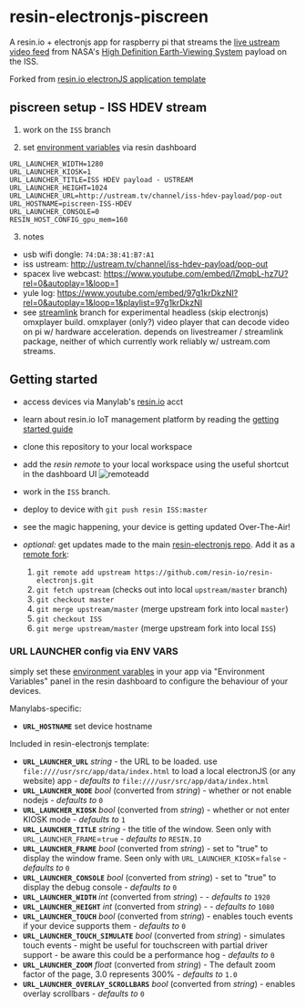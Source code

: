 # resin-electronjs-piscreen

A resin.io + electronjs app for raspberry pi that streams the [live ustream video feed](http://www.ustream.tv/channel/iss-hdev-payload) from NASA's [High Definition Earth-Viewing System](https://eol.jsc.nasa.gov/ESRS/HDEV/) payload on the ISS.

Forked from [resin.io electronJS application template](https://github.com/resin-io/resin-electronjs)

## piscreen setup - ISS HDEV stream

1. work on the `ISS` branch

2. set [environment variables](https://docs.resin.io/management/env-vars/) via resin dashboard
  ```
  URL_LAUNCHER_WIDTH=1280
  URL_LAUNCHER_KIOSK=1
  URL_LAUNCHER_TITLE=ISS HDEV payload - USTREAM
  URL_LAUNCHER_HEIGHT=1024
  URL_LAUNCHER_URL=http://ustream.tv/channel/iss-hdev-payload/pop-out
  URL_HOSTNAME=piscreen-ISS-HDEV
  URL_LAUNCHER_CONSOLE=0
  RESIN_HOST_CONFIG_gpu_mem=160
  ```

3. notes

  - usb wifi dongle: `74:DA:38:41:B7:A1`
  - iss ustream: http://ustream.tv/channel/iss-hdev-payload/pop-out
  - spacex live webcast: https://www.youtube.com/embed/lZmqbL-hz7U?rel=0&autoplay=1&loop=1
  - yule log: https://www.youtube.com/embed/97g1krDkzNI?rel=0&autoplay=1&loop=1&playlist=97g1krDkzNI
  - see [streamlink](https://github.com/manylabs/resin-electronjs-piscreen/tree/streamlink) branch for experimental headless (skip electronjs) omxplayer build. omxplayer (only?) video player that can decode video on pi w/ hardware acceleration. depends on livestreamer / streamlink package, neither of which currently work reliably w/ ustream.com streams.

## Getting started

- access devices via Manylab's [resin.io](https://dashboard.resin.io/) acct
- learn about resin.io IoT management platform by reading the [getting started guide](http://docs.resin.io/raspberrypi/nodejs/getting-started/)
- clone this repository to your local workspace
- add the _resin remote_ to your local workspace using the useful shortcut in the dashboard UI ![remoteadd](https://raw.githubusercontent.com/resin-io-playground/boombeastic/master/docs/gitresinremote.png)
- work in the `ISS` branch.
- deploy to device with `git push resin ISS:master`
- see the magic happening, your device is getting updated Over-The-Air!
- *optional:* get updates made to the main [resin-electronjs repo](https://github.com/resin-io/resin-electronjs). Add it as a [remote fork](https://help.github.com/articles/configuring-a-remote-for-a-fork/):

  1. `git remote add upstream https://github.com/resin-io/resin-electronjs.git`
  2. `git fetch upstream` (checks out into local `upstream/master` branch)
  3. `git checkout master`
  4. `git merge upstream/master` (merge upstream fork into local `master`)
  5. `git checkout ISS`
  6. `git merge upstream/master` (merge upstream fork into local `ISS`)


### URL LAUNCHER config via ENV VARS

simply set these [environment varables](http://docs.resin.io/#/pages/management/env-vars.md) in your app via "Environment Variables" panel in the resin dashboard to configure the behaviour of your devices.

Manylabs-specific:

* **`URL_HOSTNAME`** set device hostname

Included in resin-electronjs template:

* **`URL_LAUNCHER_URL`** *string* - the URL to be loaded. use `file:////usr/src/app/data/index.html` to load a local electronJS (or any website) app - *defaults to* `file:////usr/src/app/data/index.html`
* **`URL_LAUNCHER_NODE`** *bool* (converted from *string*) - whether or not enable nodejs - *defaults to* `0`
* **`URL_LAUNCHER_KIOSK`** *bool* (converted from *string*) - whether or not enter KIOSK mode - *defaults to* `1`
* **`URL_LAUNCHER_TITLE`** *string* - the title of the window. Seen only with `URL_LAUNCHER_FRAME`=`true` - *defaults to* `RESIN.IO`
* **`URL_LAUNCHER_FRAME`** *bool* (converted from *string*) - set to "true" to display the window frame. Seen only with `URL_LAUNCHER_KIOSK`=`false` - *defaults to*  `0`
* **`URL_LAUNCHER_CONSOLE`** *bool* (converted from *string*) - set to "true" to display the debug console -  *defaults to*  `0`
* **`URL_LAUNCHER_WIDTH`**  *int* (converted from *string*) -  - *defaults to* `1920`
* **`URL_LAUNCHER_HEIGHT`**  *int* (converted from *string*) -  - *defaults to* `1080`
* **`URL_LAUNCHER_TOUCH`** *bool* (converted from *string*) - enables touch events if your device supports them  - *defaults to* `0`
* **`URL_LAUNCHER_TOUCH_SIMULATE`** *bool* (converted from *string*) - simulates touch events - might be useful for touchscreen with partial driver support - be aware this could be a performance hog  - *defaults to* `0`
* **`URL_LAUNCHER_ZOOM`** *float* (converted from *string*) - The default zoom factor of the page, 3.0 represents 300%  - *defaults to* `1.0`
* **`URL_LAUNCHER_OVERLAY_SCROLLBARS`** *bool* (converted from *string*) - enables overlay scrollbars  - *defaults to* `0`
